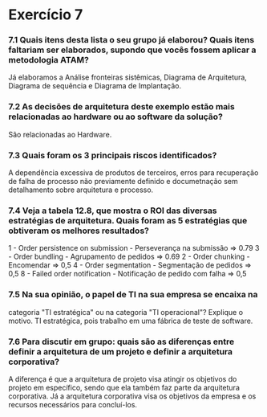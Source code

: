 # Exercício 7
### 7.1 Quais itens desta lista o seu grupo já elaborou? Quais itens faltariam ser elaborados, supondo que vocês fossem aplicar a metodologia ATAM?
Já elaboramos a Análise fronteiras sistêmicas, Diagrama de Arquitetura, Diagrama de sequência e Diagrama de Implantação.

### 7.2 As decisões de arquitetura deste exemplo estão mais relacionadas ao hardware ou ao software da solução?
São relacionadas ao Hardware.

### 7.3 Quais foram os 3 principais riscos identificados?
A dependência excessiva de produtos de terceiros, erros para recuperação de falha de processo não previamente definido e documetnação sem  detalhamento sobre arquitetura e processo.

### 7.4 Veja a tabela 12.8, que mostra o ROI das diversas estratégias de arquitetura. Quais foram as 5 estratégias que obtiveram os melhores resultados?
1 - Order persistence on submission - Perseverança na submissão => 0.79
3 - Order bundling - Agrupamento de pedidos => 0.69
2 - Order chunking - Encomendar => 0,5
4 - Order segmentation - Segmentação de pedidos => 0,5
8 - Failed order notification - Notificação de pedido com falha => 0,5

### 7.5 Na sua opinião, o papel de TI na sua empresa se encaixa na
categoria "TI estratégica" ou na categoria "TI operacional"?
Explique o motivo.
TI estratégica, pois trabalho em uma fábrica de teste de software.

### 7.6 Para discutir em grupo: quais são as diferenças entre definir a arquitetura de um projeto e definir a arquitetura corporativa?
A diferença é que a arquitetura de projeto visa atingir os objetivos do projeto em específico, sendo que ela também faz parte da arquitetura corporativa. Já a arquitetura corporativa visa os objetivos da empresa e os recursos necessários para concluí-los.
